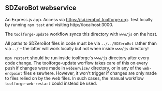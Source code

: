 ## SDZeroBot webservice

An Express.js app. Access via https://sdzerobot.toolforge.org. Test locally by running `npm test` and visiting http://localhost:3000.

The `toolforge-update` workflow syncs this directory with `www/js` on the host. 

All paths to SDZeroBot files in code must be via `../../SDZeroBot` rather than via `../` – the latter will work locally but not when inside `www/js` directory!

`npm restart` should be run inside toolforge's `www/js` directory after every code change. The toolforge-update worflow takes care of this on every push if changes were made in `webservice/` directory, or in any of the `web-endpoint` files elsewhere. However, it won't trigger if changes are only made to files relied on by the web files. In such cases, the manual workflow `toolforge-web-restart` could instead be used.
